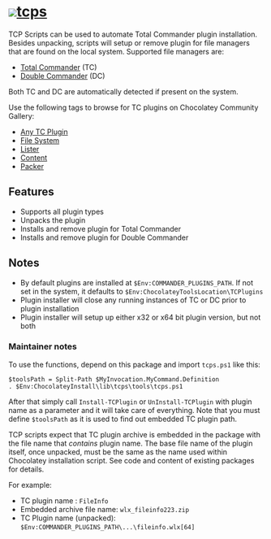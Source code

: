 # [![](https://img.shields.io/chocolatey/v/tcps.svg?color=red&label=tcps)](https://chocolatey.org/packages/tcps)[tcps](https://chocolatey.org/packages/tcps)

TCP Scripts can be used to automate Total Commander plugin installation. Besides unpacking, scripts will setup or remove plugin for file managers that are found on the local system. Supported file managers are:

- [Total Commander](https://chocolatey.org/packages/totalcommander) (TC) 
- [Double Commander](https://chocolatey.org/packages/doublecmd) (DC)

Both TC and DC are automatically detected if present on the system.

Use the following tags to browse for TC plugins on Chocolatey Community Gallery:

- [Any TC Plugin](https://chocolatey.org/packages?q=tag%3Atcplugin)
- [File System](https://chocolatey.org/packages?q=tag%3Atcpfilesystem)
- [Lister](https://chocolatey.org/packages?q=tag%3Atcplister)
- [Content](https://chocolatey.org/packages?q=tag%3Atcpcontent)
- [Packer](https://chocolatey.org/packages?q=tag%3Atcppacker)

## Features

- Supports all plugin types
- Unpacks the plugin
- Installs and remove plugin for Total Commander
- Installs and remove plugin for Double Commander

## Notes

- By default plugins are installed at `$Env:COMMANDER_PLUGINS_PATH`. If not set in the system, it defaults to `$Env:ChocolateyToolsLocation\TCPlugins`
- Plugin installer will close any running instances of TC or DC prior to plugin installation
- Plugin installer will setup up either x32 or x64 bit plugin version, but not both

### Maintainer notes

To use the functions, depend on this package and import `tcps.ps1` like this:

```
$toolsPath = Split-Path $MyInvocation.MyCommand.Definition
. $Env:ChocolateyInstall\lib\tcps\tools\tcps.ps1
```

After that simply call `Install-TCPlugin` or `UnInstall-TCPlugin` with plugin name as a parameter and it will take care of everything. Note that you must define `$toolsPath` as it is used to find out embedded TC plugin path.

TCP scripts expect that TC plugin archive is embedded in the package with the file name that *contains* plugin name. The base file name of the plugin itself, once unpacked, must be the same as the name used within Chocolatey installation script. See code and content of existing packages for details.

For example:

- TC plugin name : `FileInfo`
- Embedded archive file name: `wlx_fileinfo223.zip`
- TC Plugin name (unpacked): `$Env:COMMANDER_PLUGINS_PATH\...\fileinfo.wlx[64]`
